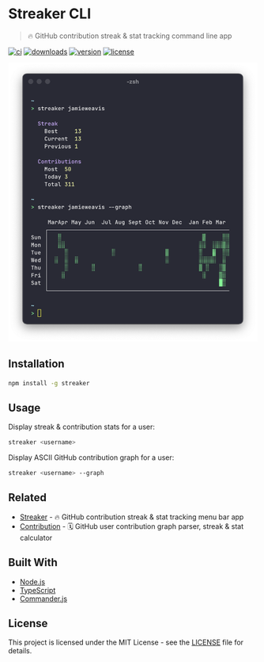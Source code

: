 # Streaker CLI

> 🔥 GitHub contribution streak & stat tracking command line app

[![ci](https://github.com/jamieweavis/streaker-cli/workflows/ci/badge.svg)](https://github.com/jamieweavis/streaker-cli/actions)
[![downloads](https://img.shields.io/npm/dt/streaker-cli.svg)](https://npmjs.com/package/streaker-cli)
[![version](https://img.shields.io/npm/v/streaker.svg)](https://github.com/jamieweavis/streaker-cli/releases)
[![license](https://img.shields.io/badge/license-MIT-blue.svg)](https://github.com/jamieweavis/streaker-cli/blob/main/LICENSE)

<img width=593 alt="Screenshot" src="./.github/screenshot.png">

## Installation

```sh
npm install -g streaker
```

## Usage

Display streak & contribution stats for a user:
```sh
streaker <username>
```

Display ASCII GitHub contribution graph for a user:
```sh
streaker <username> --graph
```

## Related

- [Streaker](https://github.com/jamieweavis/streaker) - 🔥 GitHub contribution streak & stat tracking menu bar app
- [Contribution](https://github.com/jamieweavis/contribution) - 🗓 GitHub user contribution graph parser, streak & stat calculator

## Built With

- [Node.js](https://github.com/nodejs/node)
- [TypeScript](https://github.com/microsoft/TypeScript)
- [Commander.js](https://github.com/tj/commander.js)

## License

This project is licensed under the MIT License - see the [LICENSE](LICENSE) file for details.
